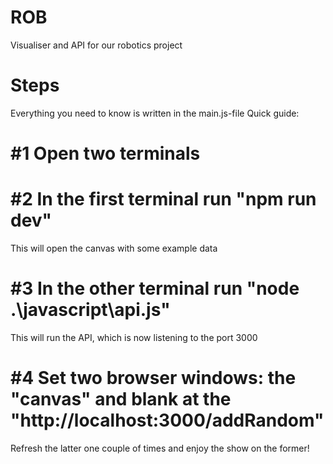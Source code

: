 # ROB

Visualiser and API for our robotics project

# Steps

Everything you need to know is written in the main.js-file
Quick guide:
# #1 Open two terminals
# #2 In the first terminal run "npm run dev"
This will open the canvas with some example data
# #3 In the other terminal run "node .\javascript\api.js"
This will run the API, which is now listening to the port 3000
# #4 Set two browser windows: the "canvas" and blank at the "http://localhost:3000/addRandom"
Refresh the latter one couple of times and enjoy the show on the former!
